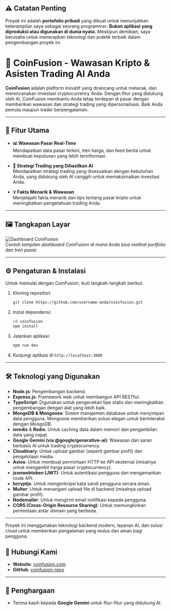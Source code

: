 ## ⚠️ Catatan Penting

Proyek ini adalah **portofolio pribadi** yang dibuat untuk menunjukkan keterampilan saya sebagai seorang programmer. **Bukan aplikasi yang diproduksi atau digunakan di dunia nyata.** Meskipun demikian, saya berusaha untuk menerapkan teknologi dan praktik terbaik dalam pengembangan proyek ini.

# 🌟 CoinFusion - Wawasan Kripto & Asisten Trading AI Anda

**CoinFusion** adalah platform inovatif yang dirancang untuk melacak, dan merencanakan investasi cryptocurrency Anda. Dengan fitur yang didukung oleh AI, CoinFusion membantu Anda tetap terdepan di pasar dengan memberikan wawasan dan strategi trading yang dipersonalisasi. Baik Anda pemula maupun trader berpengalaman.

---

## 🚀 Fitur Utama

- **📊 Wawasan Pasar Real-Time**  
  Mendapatkan data pasar terkini, tren harga, dan feed berita untuk membuat keputusan yang lebih terinformasi.

- **🤖 Strategi Trading yang Dihasilkan AI**  
  Mendapatkan strategi trading yang disesuaikan dengan kebutuhan Anda, yang didukung oleh AI canggih untuk memaksimalkan investasi Anda.

- **💡 Fakta Menarik & Wawasan**  
  Menjelajahi fakta menarik dan tips tentang pasar kripto untuk meningkatkan pengetahuan trading Anda.

---

## 🖼️ Tangkapan Layar

![Dashboard CoinFusion](assets/images/dashboard.png)  
_Contoh tampilan dashboard CoinFusion di mana Anda bisa melihat portfolio dan tren pasar._

---

## ⚙️ Pengaturan & Instalasi

Untuk memulai dengan CoinFusion, ikuti langkah-langkah berikut:

1. Kloning repositori:

   ```bash
   git clone https://github.com/username-anda/coinfusion.git
   ```

2. Instal dependensi:

   ```bash
   cd coinfusion
   npm install
   ```

3. Jalankan aplikasi:

   ```bash
   npm run dev
   ```

4. Kunjungi aplikasi di `http://localhost:3000`

---

## 🛠️ Teknologi yang Digunakan

- **Node.js**: Pengembangan backend.
- **Express.js**: Framework web untuk membangun API RESTful.
- **TypeScript**: Digunakan untuk pengecekan tipe statis dan meningkatkan pengembangan dengan alat yang lebih baik.
- **MongoDB & Mongoose**: Sistem manajemen database untuk menyimpan data pengguna. Mongoose memberikan solusi elegan untuk berinteraksi dengan MongoDB.
- **ioredis** & **Redis**: Untuk caching data dalam memori dan pengambilan data yang cepat.
- **Google Gemini (via @google/generative-ai)**: Wawasan dan saran berbasis AI untuk trading cryptocurrency.
- **Cloudinary**: Untuk upload gambar (seperti gambar profil) dan pengelolaan media.
- **Axios**: Untuk membuat permintaan HTTP ke API eksternal (misalnya untuk mengambil harga pasar cryptocurrency).
- **jsonwebtoken (JWT)**: Untuk autentikasi pengguna dan mengamankan route API.
- **bcryptjs**: Untuk mengenkripsi kata sandi pengguna secara aman.
- **Multer**: Untuk menangani upload file di backend (misalnya upload gambar profil).
- **Nodemailer**: Untuk mengirim email notifikasi kepada pengguna.
- **CORS (Cross-Origin Resource Sharing)**: Untuk memungkinkan permintaan antar domain yang berbeda.

---

Proyek ini menggunakan teknologi backend modern, layanan AI, dan solusi cloud untuk memberikan pengalaman yang mulus dan aman bagi pengguna.


## 🤝 Hubungi Kami

- **Website**: [coinfusion.com](https://coinfusion.com)
- **GitHub**: [coinfusion-repo](https://github.com/Adityasputra/coinfusion-server)

---

## 🎉 Penghargaan

- Terima kasih kepada **Google Gemini** untuk fitur-fitur yang didukung AI.
